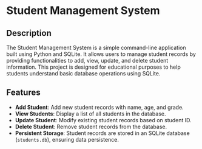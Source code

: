 # Student Management System

## Description
The Student Management System is a simple command-line application built using Python and SQLite. It allows users to manage student records by providing functionalities to add, view, update, and delete student information. This project is designed for educational purposes to help students understand basic database operations using SQLite.

## Features
- **Add Student**: Add new student records with name, age, and grade.
- **View Students**: Display a list of all students in the database.
- **Update Student**: Modify existing student records based on student ID.
- **Delete Student**: Remove student records from the database.
- **Persistent Storage**: Student records are stored in an SQLite database (`students.db`), ensuring data persistence.

